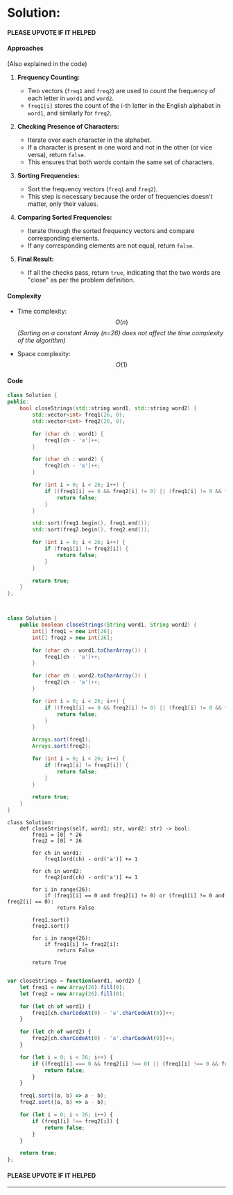 # Solution:
#### PLEASE UPVOTE IF IT HELPED



#### Approaches
(Also explained in the code)

1. **Frequency Counting:**

    - Two vectors (`freq1` and `freq2`) are used to count the frequency of each letter in `word1` and `word2`.
    - `freq1[i]` stores the count of the i-th letter in the English alphabet in `word1`, and similarly for `freq2`.
1. **Checking Presence of Characters:**

    - Iterate over each character in the alphabet.
    - If a character is present in one word and not in the other (or vice versa), return `false`.
    - This ensures that both words contain the same set of characters.
1. **Sorting Frequencies:**

    - Sort the frequency vectors (`freq1` and `freq2`).
    - This step is necessary because the order of frequencies doesn't matter, only their values.
1. **Comparing Sorted Frequencies:**

    - Iterate through the sorted frequency vectors and compare corresponding elements.
    - If any corresponding elements are not equal, return `false`.
1. **Final Result:**

    - If all the checks pass, return `true`, indicating that the two words are "close" as per the problem definition.



#### Complexity
- Time complexity:
   $$O(n)$$
*(Sorting on a constant Array (n=26) does not affect the time complexity of the algorithm)*
    

- Space complexity:
   $$O(1)$$
    


#### Code
```cpp
class Solution {
public:
    bool closeStrings(std::string word1, std::string word2) {
        std::vector<int> freq1(26, 0);
        std::vector<int> freq2(26, 0);

        for (char ch : word1) {
            freq1[ch - 'a']++;
        }

        for (char ch : word2) {
            freq2[ch - 'a']++;
        }

        for (int i = 0; i < 26; i++) {
            if ((freq1[i] == 0 && freq2[i] != 0) || (freq1[i] != 0 && freq2[i] == 0)) {
                return false;
            }
        }

        std::sort(freq1.begin(), freq1.end());
        std::sort(freq2.begin(), freq2.end());

        for (int i = 0; i < 26; i++) {
            if (freq1[i] != freq2[i]) {
                return false;
            }
        }

        return true;
    }
};




```
```Java
class Solution {
    public boolean closeStrings(String word1, String word2) {
        int[] freq1 = new int[26];
        int[] freq2 = new int[26];

        for (char ch : word1.toCharArray()) {
            freq1[ch - 'a']++;
        }

        for (char ch : word2.toCharArray()) {
            freq2[ch - 'a']++;
        }

        for (int i = 0; i < 26; i++) {
            if ((freq1[i] == 0 && freq2[i] != 0) || (freq1[i] != 0 && freq2[i] == 0)) {
                return false;
            }
        }

        Arrays.sort(freq1);
        Arrays.sort(freq2);

        for (int i = 0; i < 26; i++) {
            if (freq1[i] != freq2[i]) {
                return false;
            }
        }

        return true;
    }
}


```
```python3
class Solution:
    def closeStrings(self, word1: str, word2: str) -> bool:
        freq1 = [0] * 26
        freq2 = [0] * 26

        for ch in word1:
            freq1[ord(ch) - ord('a')] += 1

        for ch in word2:
            freq2[ord(ch) - ord('a')] += 1

        for i in range(26):
            if (freq1[i] == 0 and freq2[i] != 0) or (freq1[i] != 0 and freq2[i] == 0):
                return False

        freq1.sort()
        freq2.sort()

        for i in range(26):
            if freq1[i] != freq2[i]:
                return False

        return True


```
```javascript
var closeStrings = function(word1, word2) {
    let freq1 = new Array(26).fill(0);
    let freq2 = new Array(26).fill(0);

    for (let ch of word1) {
        freq1[ch.charCodeAt(0) - 'a'.charCodeAt(0)]++;
    }

    for (let ch of word2) {
        freq2[ch.charCodeAt(0) - 'a'.charCodeAt(0)]++;
    }

    for (let i = 0; i < 26; i++) {
        if ((freq1[i] === 0 && freq2[i] !== 0) || (freq1[i] !== 0 && freq2[i] === 0)) {
            return false;
        }
    }

    freq1.sort((a, b) => a - b);
    freq2.sort((a, b) => a - b);

    for (let i = 0; i < 26; i++) {
        if (freq1[i] !== freq2[i]) {
            return false;
        }
    }

    return true;
};


```



#### PLEASE UPVOTE IF IT HELPED


---